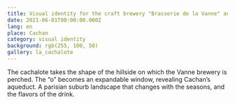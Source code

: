 ```yaml
---
title: Visual identity for the craft brewery "Brasserie de la Vanne" and its beer "La Cachalote"
date: 2021-06-01T00:00:00.000Z
lang: en
place: Cachan
category: visual identity
background: rgb(255, 100, 50)
gallery: la_cachalote
---
```

The cachalote takes the shape of the hillside on which the Vanne brewery is perched. The “o” becomes an expandable window, revealing Cachan’s aqueduct. A parisian suburb landscape that changes with the seasons, and the flavors of the drink.